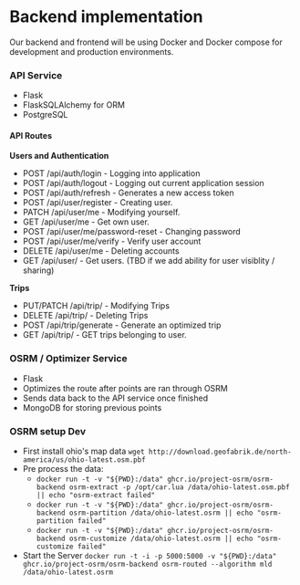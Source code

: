 # Backend implementation

Our backend and frontend will be using Docker and Docker compose for development and production environments.

### API Service
* Flask
* FlaskSQLAlchemy for ORM
* PostgreSQL

#### API Routes
**Users and Authentication**
 - POST /api/auth/login - Logging into application
 - POST /api/auth/logout - Logging out current application session
 - POST /api/auth/refresh - Generates a new access token
 - POST /api/user/register - Creating user.
 - PATCH /api/user/me - Modifying yourself.
 - GET /api/user/me - Get own user.
 - POST /api/user/me/password-reset - Changing password
 - POST /api/user/me/verify - Verify user account
 - DELETE /api/user/me - Deleting accounts
 - GET /api/user/<id> - Get users. (TBD if we add ability for user visiblity / sharing)

**Trips**
 -  PUT/PATCH /api/trip/<id> - Modifying Trips
 -  DELETE /api/trip/<id> - Deleting Trips
 -  POST /api/trip/generate - Generate an optimized trip
 -  GET /api/trip/<id> - GET trips belonging to user.

### OSRM / Optimizer Service
* Flask
* Optimizes the route after points are ran through OSRM
* Sends data back to the API service once finished
* MongoDB for storing previous points


### OSRM setup Dev
* First install ohio's map data `wget http://download.geofabrik.de/north-america/us/ohio-latest.osm.pbf`
* Pre process the data:
  * `docker run -t -v "${PWD}:/data" ghcr.io/project-osrm/osrm-backend osrm-extract -p /opt/car.lua /data/ohio-latest.osm.pbf || echo "osrm-extract failed"`
  * `docker run -t -v "${PWD}:/data" ghcr.io/project-osrm/osrm-backend osrm-partition /data/ohio-latest.osrm || echo "osrm-partition failed"`
  * `docker run -t -v "${PWD}:/data" ghcr.io/project-osrm/osrm-backend osrm-customize /data/ohio-latest.osrm || echo "osrm-customize failed"`
* Start the Server `docker run -t -i -p 5000:5000 -v "${PWD}:/data" ghcr.io/project-osrm/osrm-backend osrm-routed --algorithm mld /data/ohio-latest.osrm`
